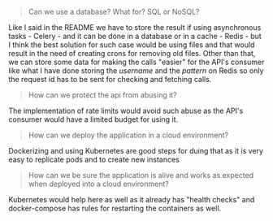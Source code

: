 > Can we use a database? What for? SQL or NoSQL?

Like I said in the README we have to store the result if using asynchronous tasks - Celery - and it can be done in a database or in a cache - Redis -
but I think the best solution for such case would be using files and that would result in the need of creating crons for removing old files. Other than
that, we can store some data for making the calls "easier" for the API's consumer like what I have done storing the *username* and the *pattern* on Redis
so only the request id has to be sent for checking and fetching calls.

> How can we protect the api from abusing it?

The implementation of rate limits would avoid such abuse as the API's consumer would have a limited budget for using it.

> How can we deploy the application in a cloud environment?

Dockerizing and using Kubernetes are good steps for duing that as it is very easy to replicate pods and to create new instances

> How can we be sure the application is alive and works as expected when deployed into a cloud environment?

Kubernetes would help here as well as it already has "health checks" and docker-compose has rules for restarting the containers as well.
